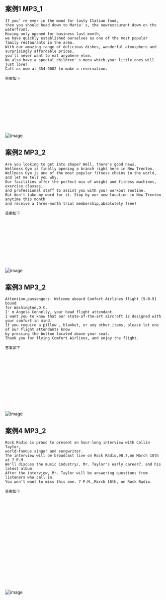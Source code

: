 ## 案例1 MP3_1

```
If you' re ever in the mood for tasty Italian food,
then you should head down to Maria' s, the newrestaurant down on the waterfront. 
Having only opened for business last month,
we have quickly established ourselves as one of the most popular
family restaurants in the area. 
With our amazing range of delicious dishes, wonderful atmosphere and surprisingly affordable prices, 
you'll never want to eat anywhere else.
We also have a special children' s menu which your little ones will just love!
Call us now at 354-9082 to make a reservation.
```


```
答案如下












```
![image](https://user-images.githubusercontent.com/2299635/180642165-7eab13e8-0598-4347-9b8b-17c8e01e9a0a.png)



## 案例2 MP3_2

```
Are you looking to get into shape? Well, there's good news.
Wellness Gym is finally opening a branch right here in New Trenton.
Wellness Gym is one of the most popular fitness chains in the world, and let me tell you why.
Our facilities offer the perfect mix of weight and fitness machines, exercise classes,
and professional staff to assist you with your workout routine.
But don't take my word for it. Stop by our new location in New Trenton anytime this month 
and receive a three-month trial membership,absolutely free!
```


```
答案如下












```
![image](https://user-images.githubusercontent.com/2299635/180642108-2c9dd8b8-948a-4317-aadf-02df15b3d63d.png)





## 案例3 MP3_2

```
Attention,passengers. Welcome aboard Comfort Airlines flight [9-0-9] bound
for Washington,D.C.
I' m Angela Connelly, your head flight attendant. 
I want you to know that our state-of-the-art aircraft is designed with your comfort in mind.
If you require a pillow , blanket, or any other items, please let one of our flight attendants know 
by pressing the button located above your seat.
Thank you for flying Comfort Airlines, and enjoy the flight.
```



```
答案如下














```

![image](https://user-images.githubusercontent.com/2299635/180642085-9b13e099-0f13-4008-9597-db39cc4cc13c.png)



## 案例4 MP3_2

```
Rock Radio is proud to present an hour-long interview with Collin Taylor,
world-famous singer and songwriter.
The interview will be broadcast live on Rock Radio,98.7,on March 18th at 7 P.M.
We'll discuss the music industry/, Mr. Taylor's early career7, and his latest album.  
After the interview, Mr. Taylor will be answering questions from listeners who call in.
You won't want to miss this one. 7 P.M.,March 18th, on Rock Radio.
```



```
答案如下






















```
![image](https://user-images.githubusercontent.com/2299635/180642265-f3ca33fd-6549-4803-9ea8-ba3f47d9b355.png)

